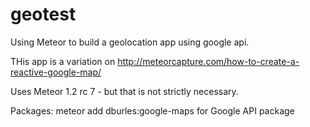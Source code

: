 # geotest

Using Meteor to build a geolocation app using google api.

THis app is a variation on http://meteorcapture.com/how-to-create-a-reactive-google-map/

Uses Meteor 1.2 rc 7 - but that is not strictly necessary.

Packages:
meteor add dburles:google-maps   for Google API package
